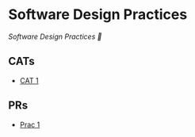 # Software Design Practices
*Software Design Practices 📐*

## CATs

- [CAT 1](./CAT%201)


## PRs

- [Prac 1](./Prac%201)
